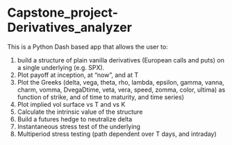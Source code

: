 # Capstone_project-Derivatives_analyzer

This is a Python Dash based app that allows the user to:
1) build a structure of plain vanilla derivatives (European calls and puts) on a single underlying (e.g. SPX). 
2) Plot payoff at inception, at “now”, and at T
3) Plot the Greeks (delta, vega, theta, rho, lambda, epsilon, gamma, vanna, charm, vomma, DvegaDtime, veta, vera, speed, zomma, color, ultima) as function of strike, and of time to maturity, and time series)
4) Plot implied vol surface vs T and vs K
5) Calculate the intrinsic value of the structure
6) Build a futures hedge to neutralize delta
7) Instantaneous stress test of the underlying
8) Multiperiod stress testing (path dependent over T days, and intraday)
